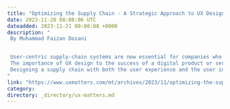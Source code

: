 ```yaml
---
title: "Optimizing the Supply Chain - A Strategic Approach to UX Design"
date: 2023-11-20 08:08:06 UTC
dateadded: 2023-11-21 00:00:08 +0000
description: "
 By Muhammad Faizan Dosani 


 User-centric supply-chain systems are now essential for companies who want to give users a good experience. An effective UX strategy is crucial to achieving this goal. 
 The importance of UX design to the success of a digital product or service is becoming more widely acknowledged. User-interface (UI) design, a subset of UX design, focuses on designing a product or service that is aesthetically pleasing to its target audience. 
 Designing a supply chain with both the user experience and the user interface in mind ensures that everyone working within a supply-chain ecosystem will find it pleasing and easy to use. Together, UX design and UI design can help you deliver what users want. Read More 
"
link: "https://www.uxmatters.com/mt/archives/2023/11/optimizing-the-supply-chain-a-strategic-approach-to-ux-design.php"
category:
directory: _directory/ux-matters.md
---
```

